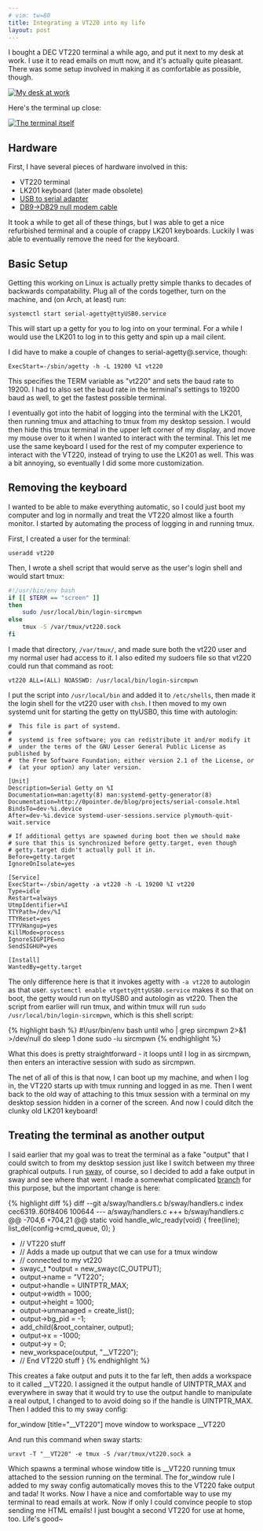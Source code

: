 ```yaml
---
# vim: tw=80
title: Integrating a VT220 into my life
layout: post
---
```


I bought a DEC VT220 terminal a while ago, and put it next to my desk at work. I
use it to read emails on mutt now, and it's actually quite pleasant. There was
some setup involved in making it as comfortable as possible, though.

[![My desk at work](https://sr.ht/BnAH.jpg)](https://sr.ht/BnAH.jpg)

Here's the terminal up close:

[![The terminal itself](https://sr.ht/TnC6.jpg)](https://sr.ht/TnC6.jpg)

## Hardware

First, I have several pieces of hardware involved in this:

* VT220 terminal
* LK201 keyboard (later made obsolete)
* [USB to serial adapter](http://amzn.com/B00IDSM6BW)
* [DB9->DB29 null modem cable](http://amzn.com/B00066HL50)

It took a while to get all of these things, but I was able to get a nice
refurbished terminal and a couple of crappy LK201 keyboards. Luckily I was able
to eventually remove the need for the keyboard.

## Basic Setup

Getting this working on Linux is actually pretty simple thanks to decades of
backwards compatability. Plug all of the cords together, turn on the machine,
and (on Arch, at least) run:

    systemctl start serial-agetty@ttyUSB0.service

This will start up a getty for you to log into on your terminal. For a while I
would use the LK201 to log in to this getty and spin up a mail cilent.

I did have to make a couple of changes to serial-agetty@.service, though:

    ExecStart=-/sbin/agetty -h -L 19200 %I vt220

This specifies the TERM variable as "vt220" and sets the baud rate to 19200. I
had to also set the baud rate in the terminal's settings to 19200 baud as well,
to get the fastest possible terminal.

I eventually got into the habit of logging into the terminal with the LK201,
then running tmux and attaching to tmux from my desktop session. I would then
hide this tmux terminal in the upper left corner of my display, and move my
mouse over to it when I wanted to interact with the terminal. This let me use
the same keyboard I used for the rest of my computer experience to interact with
the VT220, instead of trying to use the LK201 as well. This was a bit annoying,
so eventually I did some more customization.

## Removing the keyboard

I wanted to be able to make everything automatic, so I could just boot my
computer and log in normally and treat the VT220 almost like a fourth monitor. I
started by automating the process of logging in and running tmux.

First, I created a user for the terminal:

    useradd vt220

Then, I wrote a shell script that would serve as the user's login shell and
would start tmux:

```bash
#!/usr/bin/env bash
if [[ $TERM == "screen" ]]
then
	sudo /usr/local/bin/login-sircmpwn
else
	tmux -S /var/tmux/vt220.sock
fi
```

I made that directory, `/var/tmux/`, and made sure both the vt220 user and my
normal user had access to it. I also edited my sudoers file so that vt220 could
run that command as root:

    vt220 ALL=(ALL) NOASSWD: /usr/local/bin/login-sircmpwn

I put the script into `/usr/local/bin` and added it to `/etc/shells`, then made
it the login shell for the vt220 user with `chsh`. I then moved to my own
systemd unit for starting the getty on ttyUSB0, this time with autologin:

    #  This file is part of systemd.
    #
    #  systemd is free software; you can redistribute it and/or modify it
    #  under the terms of the GNU Lesser General Public License as published by
    #  the Free Software Foundation; either version 2.1 of the License, or
    #  (at your option) any later version.

    [Unit]
    Description=Serial Getty on %I
    Documentation=man:agetty(8) man:systemd-getty-generator(8)
    Documentation=http://0pointer.de/blog/projects/serial-console.html
    BindsTo=dev-%i.device
    After=dev-%i.device systemd-user-sessions.service plymouth-quit-wait.service

    # If additional gettys are spawned during boot then we should make
    # sure that this is synchronized before getty.target, even though
    # getty.target didn't actually pull it in.
    Before=getty.target
    IgnoreOnIsolate=yes

    [Service]
    ExecStart=-/sbin/agetty -a vt220 -h -L 19200 %I vt220
    Type=idle
    Restart=always
    UtmpIdentifier=%I
    TTYPath=/dev/%I
    TTYReset=yes
    TTYVHangup=yes
    KillMode=process
    IgnoreSIGPIPE=no
    SendSIGHUP=yes

    [Install]
    WantedBy=getty.target

The only difference here is that it invokes agetty with `-a vt220` to autologin
as that user. `systemctl enable vtgetty@ttyUSB0.service` makes it so that on
boot, the getty would run on ttyUSB0 and autologin as vt220. Then the script
from earlier will run tmux, and within tmux will run `sudo
/usr/local/bin/login-sircmpwn`, which is this shell script:

{% highlight bash %}
#!/usr/bin/env bash
until who | grep sircmpwn 2>&1 >/dev/null
do
	sleep 1
done
sudo -iu sircmpwn
{% endhighlight %}

What this does is pretty straightforward - it loops until I log in as sircmpwn,
then enters an interactive session with sudo as sircmpwn.

The net of all of this is that now, I can boot up my machine, and when I log in,
the VT220 starts up with tmux running and logged in as me. Then I went back to
the old way of attaching to this tmux session with a terminal on my desktop
session hidden in a corner of the screen. And now I could ditch the clunky old
LK201 keyboard!

## Treating the terminal as another output

I said earlier that my goal was to treat the terminal as a fake "output" that I
could switch to from my desktop session just like I switch between my three
graphical outputs. I run [sway](https://github.com/SirCmpwn/sway), of course, so
I decided to add a fake output in sway and see where that went. I made a
somewhat complicated [branch](https://github.com/SirCmpwn/sway/compare/vt220)
for this purpose, but the important change is here:

{% highlight diff %}
diff --git a/sway/handlers.c b/sway/handlers.c
index cec6319..60f8406 100644
--- a/sway/handlers.c
+++ b/sway/handlers.c
@@ -704,6 +704,21 @@ static void handle_wlc_ready(void) {
 		free(line);
 		list_del(config->cmd_queue, 0);
 	}
+	// VT220 stuff
+	// Adds a made up output that we can use for a tmux window
+	// connected to my vt220
+	swayc_t *output = new_swayc(C_OUTPUT);
+	output->name = "VT220";
+	output->handle = UINTPTR_MAX;
+	output->width = 1000;
+	output->height = 1000;
+	output->unmanaged = create_list();
+	output->bg_pid = -1;
+	add_child(&root_container, output);
+	output->x = -1000;
+	output->y = 0;
+	new_workspace(output, "__VT220");
+	// End VT220 stuff
 }
{% endhighlight %}

This creates a fake output and puts it to the far left, then adds a workspace to
it called __VT220. I assigned it the output handle of UINTPTR_MAX and everywhere
in sway that it would try to use the output handle to manipulate a real output,
I changed to to avoid doing so if the handle is UINTPTR_MAX. Then I added this
to my sway config:

   for_window [title="__VT220"] move window to workspace __VT220 

And run this command when sway starts:

    urxvt -T "__VT220" -e tmux -S /var/tmux/vt220.sock a

Which spawns a terminal whose window title is __VT220 running tmux attached to
the session running on the terminal. The for_window rule I added to my sway
config automatically moves this to the VT220 fake output and tada! It works. Now
I have a nice and comfortable way to use my terminal to read emails at work. Now
if only I could convince people to stop sending me HTML emails! I just bought a
second VT220 for use at home, too. Life's good~
